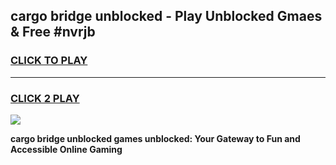 
## cargo bridge unblocked - Play Unblocked Gmaes & Free #nvrjb
<h3>
<a href="https://news.freeplayer.one?title=cargo_bridge_unblocked&ref=24F">CLICK TO PLAY</a></h3>
<hr>

<h3>
<a href="https://news.freeplayer.one?title=cargo_bridge_unblocked&ref=24F">CLICK 2 PLAY</a>
  
</h3>

<a href="https://news.freeplayer.one?title=cargo_bridge_unblocked&ref=24F/"><img src="https://clearcache.store/games.png"></a>


**cargo bridge unblocked games unblocked: Your Gateway to Fun and Accessible Online Gaming**
